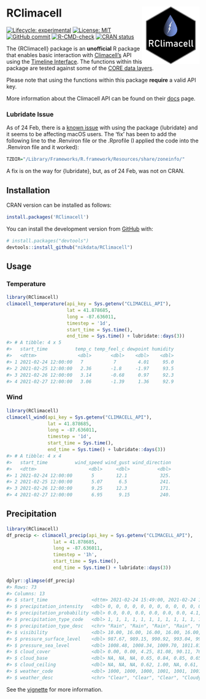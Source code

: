 
# RClimacell <a href='https://nikdata.github.io/RClimacell/'><img src='man/figures/rclimacell-hex.png' align="right" width="150" height="150" />

<!-- badges: start -->

[![Lifecycle:
experimental](https://img.shields.io/badge/lifecycle-experimental-orange.svg)](https://lifecycle.r-lib.org/articles/figures/lifecycle-experimental.svg)
[![License:
MIT](https://img.shields.io/badge/License-MIT-blue.svg)](https://opensource.org/licenses/MIT)
[![GitHub
commit](https://img.shields.io/github/last-commit/nikdata/RClimacell)](https://github.com/nikdata/RClimacell/commit/main)
[![R-CMD-check](https://github.com/nikdata/RClimacell/workflows/R-CMD-check/badge.svg)](https://github.com/nikdata/RClimacell/actions)
[![CRAN
status](https://www.r-pkg.org/badges/version/RClimacell)](https://CRAN.R-project.org/package=RClimacell)
<!-- badges: end -->

The {RClimacell} package is an **unofficial** R package that enables
basic interaction with [Climacell’s](https://www.climacell.co) API using
the [Timeline
Interface](https://docs.climacell.co/reference/timeline-overview). The
functions within this package are tested against some of the [CORE data
layers](https://docs.climacell.co/reference/data-layers-core).

Please note that using the functions within this package **require** a
valid API key.

More information about the Climacell API can be found on their
[docs](https://docs.climacell.co/reference/api-overview) page.

### Lubridate Issue

As of 24 Feb, there is a [known
issue](https://github.com/tidyverse/lubridate/issues/928) with using the
package {lubridate} and it seems to be affecting macOS users. The ‘fix’
has been to add the following line to the .Renviron file or the
.Rprofile (I applied the code into the .Renviron file and it worked):

``` r
TZDIR="/Library/Frameworks/R.framework/Resources/share/zoneinfo/"
```

A fix is on the way for {lubridate}, but, as of 24 Feb, was not on CRAN.

## Installation

CRAN version can be installed as follows:

``` r
install.packages('RClimacell')
```

You can install the development version from
[GitHub](https://github.com/) with:

``` r
# install.packages("devtools")
devtools::install_github("nikdata/RClimacell")
```

## Usage

### Temperature

``` r
library(RClimacell)
climacell_temperature(api_key = Sys.getenv("CLIMACELL_API"),
                      lat = 41.878685,
                      long = -87.636011,
                      timestep = '1d',
                      start_time = Sys.time(),
                      end_time = Sys.time() + lubridate::days(3))
#> # A tibble: 4 x 5
#>   start_time          temp_c temp_feel_c dewpoint humidity
#>   <dttm>               <dbl>       <dbl>    <dbl>    <dbl>
#> 1 2021-02-24 12:00:00   7           7        4.01     95.0
#> 2 2021-02-25 12:00:00   2.36       -1.8     -1.97     93.5
#> 3 2021-02-26 12:00:00   3.14       -0.68     0.97     92.3
#> 4 2021-02-27 12:00:00   3.06       -1.39     1.36     92.9
```

### Wind

``` r
library(RClimacell)
climacell_wind(api_key = Sys.getenv("CLIMACELL_API"),
               lat = 41.878685,
               long = -87.636011,
               timestep = '1d',
               start_time = Sys.time(),
               end_time = Sys.time() + lubridate::days(3))
#> # A tibble: 4 x 4
#>   start_time          wind_speed wind_gust wind_direction
#>   <dttm>                   <dbl>     <dbl>          <dbl>
#> 1 2021-02-24 12:00:00       5        12.1            325.
#> 2 2021-02-25 12:00:00       5.07      6.5            241.
#> 3 2021-02-26 12:00:00       9.25     12.3            171.
#> 4 2021-02-27 12:00:00       6.95      9.15           240.
```

## Precipitation

``` r
library(RClimacell)
df_precip <- climacell_precip(api_key = Sys.getenv("CLIMACELL_API"),
                 lat = 41.878685,
                 long = -87.636011,
                 timestep = '1h',
                 start_time = Sys.time(),
                 end_time = Sys.time() + lubridate::days(3))

dplyr::glimpse(df_precip)
#> Rows: 73
#> Columns: 13
#> $ start_time                <dttm> 2021-02-24 15:49:00, 2021-02-24 16:49:00, …
#> $ precipitation_intensity   <dbl> 0, 0, 0, 0, 0, 0, 0, 0, 0, 0, 0, 0, 0, 0, 0…
#> $ precipitation_probability <dbl> 0.0, 0.0, 0.0, 0.0, 0.0, 0.0, 4.1, 5.0, 0.9…
#> $ precipitation_type_code   <dbl> 1, 1, 1, 1, 1, 1, 1, 1, 1, 1, 1, 1, 1, 1, 1…
#> $ precipitation_type_desc   <chr> "Rain", "Rain", "Rain", "Rain", "Rain", "Ra…
#> $ visibility                <dbl> 10.00, 16.00, 16.00, 16.00, 16.00, 16.00, 1…
#> $ pressure_surface_level    <dbl> 987.67, 989.15, 990.92, 993.04, 993.00, 994…
#> $ pressure_sea_level        <dbl> 1008.48, 1008.34, 1009.70, 1011.81, 1011.82…
#> $ cloud_cover               <dbl> 0.00, 0.00, 4.25, 81.08, 90.11, 76.76, 95.2…
#> $ cloud_base                <dbl> NA, NA, NA, 0.65, 0.84, 0.85, 0.65, 1.19, 0…
#> $ cloud_ceiling             <dbl> NA, NA, NA, 0.62, 1.00, NA, 0.61, NA, NA, N…
#> $ weather_code              <dbl> 1000, 1000, 1000, 1001, 1001, 1001, 1001, 1…
#> $ weather_desc              <chr> "Clear", "Clear", "Clear", "Cloudy", "Cloud…
```

See the [vignette](https://nikdata.github.io/RClimacell/) for more
information.
